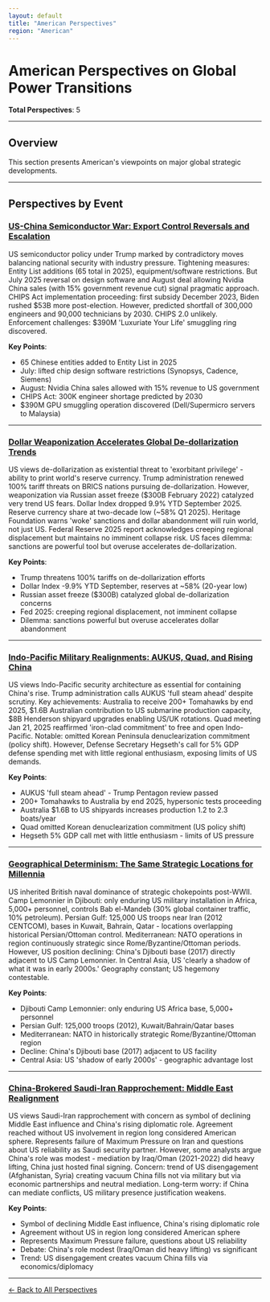 ```yaml
---
layout: default
title: "American Perspectives"
region: "American"
---
```


# American Perspectives on Global Power Transitions

**Total Perspectives**: 5

---

## Overview

This section presents American's viewpoints on major global strategic developments.

---

## Perspectives by Event

### [US-China Semiconductor War: Export Control Reversals and Escalation](/events/us-china-semiconductor-war-export-control-reversals-and-escalation)

US semiconductor policy under Trump marked by contradictory moves balancing national security with industry pressure. Tightening measures: Entity List additions (65 total in 2025), equipment/software restrictions. But July 2025 reversal on design software and August deal allowing Nvidia China sales (with 15% government revenue cut) signal pragmatic approach. CHIPS Act implementation proceeding: first subsidy December 2023, Biden rushed $53B more post-election. However, predicted shortfall of 300,000 engineers and 90,000 technicians by 2030. CHIPS 2.0 unlikely. Enforcement challenges: $390M 'Luxuriate Your Life' smuggling ring discovered.

**Key Points**:
- 65 Chinese entities added to Entity List in 2025
- July: lifted chip design software restrictions (Synopsys, Cadence, Siemens)
- August: Nvidia China sales allowed with 15% revenue to US government
- CHIPS Act: 300K engineer shortage predicted by 2030
- $390M GPU smuggling operation discovered (Dell/Supermicro servers to Malaysia)

---

### [Dollar Weaponization Accelerates Global De-dollarization Trends](/events/dollar-weaponization-accelerates-global-de-dollarization-trends)

US views de-dollarization as existential threat to 'exorbitant privilege' - ability to print world's reserve currency. Trump administration renewed 100% tariff threats on BRICS nations pursuing de-dollarization. However, weaponization via Russian asset freeze ($300B February 2022) catalyzed very trend US fears. Dollar Index dropped 9.9% YTD September 2025. Reserve currency share at two-decade low (~58% Q1 2025). Heritage Foundation warns 'woke' sanctions and dollar abandonment will ruin world, not just US. Federal Reserve 2025 report acknowledges creeping regional displacement but maintains no imminent collapse risk. US faces dilemma: sanctions are powerful tool but overuse accelerates de-dollarization.

**Key Points**:
- Trump threatens 100% tariffs on de-dollarization efforts
- Dollar Index -9.9% YTD September, reserves at ~58% (20-year low)
- Russian asset freeze ($300B) catalyzed global de-dollarization concerns
- Fed 2025: creeping regional displacement, not imminent collapse
- Dilemma: sanctions powerful but overuse accelerates dollar abandonment

---

### [Indo-Pacific Military Realignments: AUKUS, Quad, and Rising China](/events/indo-pacific-military-realignments-aukus-quad-and-rising-china)

US views Indo-Pacific security architecture as essential for containing China's rise. Trump administration calls AUKUS 'full steam ahead' despite scrutiny. Key achievements: Australia to receive 200+ Tomahawks by end 2025, $1.6B Australian contribution to US submarine production capacity, $8B Henderson shipyard upgrades enabling US/UK rotations. Quad meeting Jan 21, 2025 reaffirmed 'iron-clad commitment' to free and open Indo-Pacific. Notable: omitted Korean Peninsula denuclearization commitment (policy shift). However, Defense Secretary Hegseth's call for 5% GDP defense spending met with little regional enthusiasm, exposing limits of US demands.

**Key Points**:
- AUKUS 'full steam ahead' - Trump Pentagon review passed
- 200+ Tomahawks to Australia by end 2025, hypersonic tests proceeding
- Australia $1.6B to US shipyards increases production 1.2 to 2.3 boats/year
- Quad omitted Korean denuclearization commitment (US policy shift)
- Hegseth 5% GDP call met with little enthusiasm - limits of US pressure

---

### [Geographical Determinism: The Same Strategic Locations for Millennia](/events/geographical-determinism-the-same-strategic-locations-for-millennia)

US inherited British naval dominance of strategic chokepoints post-WWII. Camp Lemonnier in Djibouti: only enduring US military installation in Africa, 5,000+ personnel, controls Bab el-Mandeb (30% global container traffic, 10% petroleum). Persian Gulf: 125,000 US troops near Iran (2012 CENTCOM), bases in Kuwait, Bahrain, Qatar - locations overlapping historical Persian/Ottoman control. Mediterranean: NATO operations in region continuously strategic since Rome/Byzantine/Ottoman periods. However, US position declining: China's Djibouti base (2017) directly adjacent to US Camp Lemonnier. In Central Asia, US 'clearly a shadow of what it was in early 2000s.' Geography constant; US hegemony contestable.

**Key Points**:
- Djibouti Camp Lemonnier: only enduring US Africa base, 5,000+ personnel
- Persian Gulf: 125,000 troops (2012), Kuwait/Bahrain/Qatar bases
- Mediterranean: NATO in historically strategic Rome/Byzantine/Ottoman region
- Decline: China's Djibouti base (2017) adjacent to US facility
- Central Asia: US 'shadow of early 2000s' - geographic advantage lost

---

### [China-Brokered Saudi-Iran Rapprochement: Middle East Realignment](/events/china-brokered-saudi-iran-rapprochement-middle-east-realignment)

US views Saudi-Iran rapprochement with concern as symbol of declining Middle East influence and China's rising diplomatic role. Agreement reached without US involvement in region long considered American sphere. Represents failure of Maximum Pressure on Iran and questions about US reliability as Saudi security partner. However, some analysts argue China's role was modest - mediation by Iraq/Oman (2021-2022) did heavy lifting, China just hosted final signing. Concern: trend of US disengagement (Afghanistan, Syria) creating vacuum China fills not via military but via economic partnerships and neutral mediation. Long-term worry: if China can mediate conflicts, US military presence justification weakens.

**Key Points**:
- Symbol of declining Middle East influence, China's rising diplomatic role
- Agreement without US in region long considered American sphere
- Represents Maximum Pressure failure, questions about US reliability
- Debate: China's role modest (Iraq/Oman did heavy lifting) vs significant
- Trend: US disengagement creates vacuum China fills via economics/diplomacy

---


[← Back to All Perspectives](/perspectives/)
